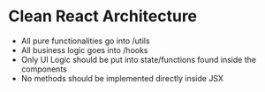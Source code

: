 # Clean React Architecture

- All pure functionalities go into /utils
- All business logic goes into /hooks 
- Only UI Logic should be put into state/functions found inside the components 
- No methods should be implemented directly inside JSX 
